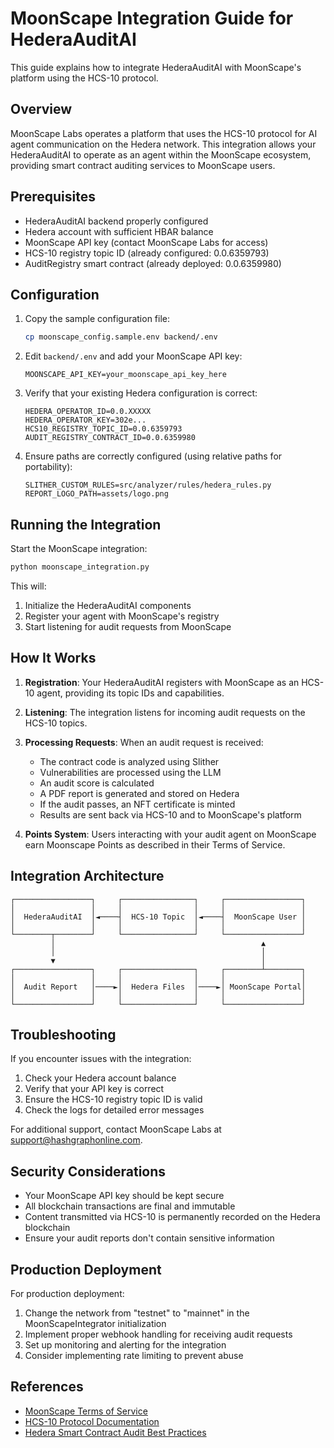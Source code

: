 # MoonScape Integration Guide for HederaAuditAI

This guide explains how to integrate HederaAuditAI with MoonScape's platform using the HCS-10 protocol.

## Overview

MoonScape Labs operates a platform that uses the HCS-10 protocol for AI agent communication on the Hedera network. This integration allows your HederaAuditAI to operate as an agent within the MoonScape ecosystem, providing smart contract auditing services to MoonScape users.

## Prerequisites

- HederaAuditAI backend properly configured
- Hedera account with sufficient HBAR balance
- MoonScape API key (contact MoonScape Labs for access)
- HCS-10 registry topic ID (already configured: 0.0.6359793)
- AuditRegistry smart contract (already deployed: 0.0.6359980)

## Configuration

1. Copy the sample configuration file:
   ```bash
   cp moonscape_config.sample.env backend/.env
   ```

2. Edit `backend/.env` and add your MoonScape API key:
   ```
   MOONSCAPE_API_KEY=your_moonscape_api_key_here
   ```

3. Verify that your existing Hedera configuration is correct:
   ```
   HEDERA_OPERATOR_ID=0.0.XXXXX
   HEDERA_OPERATOR_KEY=302e...
   HCS10_REGISTRY_TOPIC_ID=0.0.6359793
   AUDIT_REGISTRY_CONTRACT_ID=0.0.6359980
   ```

4. Ensure paths are correctly configured (using relative paths for portability):
   ```
   SLITHER_CUSTOM_RULES=src/analyzer/rules/hedera_rules.py
   REPORT_LOGO_PATH=assets/logo.png
   ```

## Running the Integration

Start the MoonScape integration:

```bash
python moonscape_integration.py
```

This will:
1. Initialize the HederaAuditAI components
2. Register your agent with MoonScape's registry
3. Start listening for audit requests from MoonScape

## How It Works

1. **Registration**: Your HederaAuditAI registers with MoonScape as an HCS-10 agent, providing its topic IDs and capabilities.

2. **Listening**: The integration listens for incoming audit requests on the HCS-10 topics.

3. **Processing Requests**: When an audit request is received:
   - The contract code is analyzed using Slither
   - Vulnerabilities are processed using the LLM
   - An audit score is calculated
   - A PDF report is generated and stored on Hedera
   - If the audit passes, an NFT certificate is minted
   - Results are sent back via HCS-10 and to MoonScape's platform

4. **Points System**: Users interacting with your audit agent on MoonScape earn Moonscape Points as described in their Terms of Service.

## Integration Architecture

```
┌─────────────────┐     ┌────────────────┐     ┌─────────────────┐
│                 │     │                │     │                 │
│  HederaAuditAI  │◄────┤  HCS-10 Topic  │◄────┤  MoonScape User │
│                 │     │                │     │                 │
└────────┬────────┘     └────────────────┘     └─────────────────┘
         │                                              ▲
         │                                              │
         ▼                                              │
┌─────────────────┐     ┌────────────────┐     ┌────────┴────────┐
│                 │     │                │     │                 │
│  Audit Report   │────►│  Hedera Files  │────►│ MoonScape Portal│
│                 │     │                │     │                 │
└─────────────────┘     └────────────────┘     └─────────────────┘
```

## Troubleshooting

If you encounter issues with the integration:

1. Check your Hedera account balance
2. Verify that your API key is correct
3. Ensure the HCS-10 registry topic ID is valid
4. Check the logs for detailed error messages

For additional support, contact MoonScape Labs at support@hashgraphonline.com.

## Security Considerations

- Your MoonScape API key should be kept secure
- All blockchain transactions are final and immutable
- Content transmitted via HCS-10 is permanently recorded on the Hedera blockchain
- Ensure your audit reports don't contain sensitive information

## Production Deployment

For production deployment:

1. Change the network from "testnet" to "mainnet" in the MoonScapeIntegrator initialization
2. Implement proper webhook handling for receiving audit requests
3. Set up monitoring and alerting for the integration
4. Consider implementing rate limiting to prevent abuse

## References

- [MoonScape Terms of Service](https://hashgraphonline.com/terms)
- [HCS-10 Protocol Documentation](https://docs.hedera.com/hcs-10)
- [Hedera Smart Contract Audit Best Practices](https://hedera.com/smart-contract-audit)
